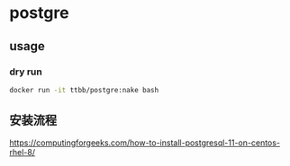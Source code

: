 # postgre
## usage
### dry run
```bash
docker run -it ttbb/postgre:nake bash
```
## 安装流程
https://computingforgeeks.com/how-to-install-postgresql-11-on-centos-rhel-8/